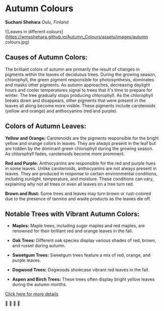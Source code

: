 # Autumn Colours
**Suchani Shehara**
*Oulu, Finland*

![Leaves in different colours](https://wmsshehara.github.io/Autumn_Colours/assets/images/autumn colours.jpg)

## Causes of Autumn Colors:

The brilliant colors of autumn are primarily the result of changes in pigments within the leaves of deciduous trees. During the growing season, chlorophyll, the green pigment responsible for photosynthesis, dominates and masks other pigments.
As autumn approaches, decreasing daylight hours and cooler temperatures signal to trees that it's time to prepare for winter. The tree gradually stops producing chlorophyll.
As the chlorophyll breaks down and disappears, other pigments that were present in the leaves all along become more visible. These pigments include carotenoids (yellow and orange) and anthocyanins (red and purple).

## Colors of Autumn Leaves:

**Yellow and Orange:** Carotenoids are the pigments responsible for the bright yellow and orange colors in leaves. They are always present in the leaf but are hidden by the dominant green chlorophyll during the growing season. As chlorophyll fades, carotenoids become more prominent.

**Red and Purple:** Anthocyanins are responsible for the red and purple hues in some leaves. Unlike carotenoids, anthocyanins are not always present in leaves. They are produced in response to certain environmental conditions, including sunlight, temperature, and moisture. These conditions can vary, explaining why not all trees or even all leaves on a tree turn red.

**Brown and Rust:** Some trees and leaves may turn brown or rust-colored due to the presence of tannins and waste products as the leaves die off.

## Notable Trees with Vibrant Autumn Colors:

- **Maples:** Maple trees, including sugar maples and red maples, are renowned for their brilliant red and orange leaves in the fall.
* **Oak Trees:** Different oak species display various shades of red, brown, and russet during autumn.
+ **Sweetgum Trees:** Sweetgum trees feature a mix of red, orange, and purple leaves.
- **Dogwood Trees:** Dogwoods showcase vibrant red leaves in the fall.
* **Aspen and Birch Trees:** These trees often display bright yellow leaves during the autumn months.


[Click here for more details](https://wowsciencefacts.com/science/science-autumn-colors/)

:maple_leaf: :maple_leaf: :maple_leaf: :maple_leaf: